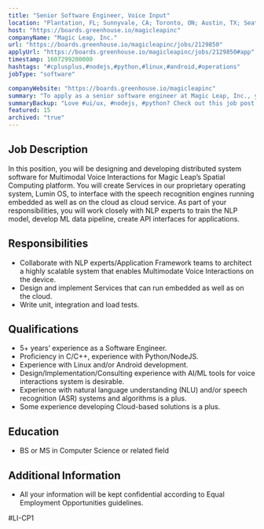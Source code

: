 ```yaml
---
title: "Senior Software Engineer, Voice Input"
location: "Plantation, FL; Sunnyvale, CA; Toronto, ON; Austin, TX; Seattle, WA; Remote"
host: "https://boards.greenhouse.io/magicleapinc"
companyName: "Magic Leap, Inc."
url: "https://boards.greenhouse.io/magicleapinc/jobs/2129850"
applyUrl: "https://boards.greenhouse.io/magicleapinc/jobs/2129850#app"
timestamp: 1607299200000
hashtags: "#cplusplus,#nodejs,#python,#linux,#android,#operations"
jobType: "software"

companyWebsite: "https://boards.greenhouse.io/magicleapinc"
summary: "To apply as a senior software engineer at Magic Leap, Inc., you preferably need to have 5+ years’ experience as a Software Engineer."
summaryBackup: "Love #ui/ux, #nodejs, #python? Check out this job post!"
featured: 15
archived: "true"
---
```


## Job Description

In this position, you will be designing and developing distributed system software for Multimodal Voice Interactions for Magic Leap’s Spatial Computing platform. You will create Services in our proprietary operating system, Lumin OS, to interface with the speech recognition engines running embedded as well as on the cloud as cloud service. As part of your responsibilities, you will work closely with NLP experts to train the NLP model, develop ML data pipeline, create API interfaces for applications. 

## Responsibilities

*   Collaborate with NLP experts/Application Framework teams to architect a highly scalable system that enables Multimodate Voice Interactions on the device.
*   Design and implement Services that can run embedded as well as on the cloud.
*   Write unit, integration and load tests.

## Qualifications

*   5+ years’ experience as a Software Engineer.
*   Proficiency in C/C++, experience with Python/NodeJS.
*   Experience with Linux and/or Android development.
*   Design/Implementation/Consulting experience with AI/ML tools for voice interactions system is desirable.
*   Experience with natural language understanding (NLU) and/or speech recognition (ASR) systems and algorithms is a plus.
*   Some experience developing Cloud-based solutions is a plus.

## Education

*   BS or MS in Computer Science or related field

## Additional Information

*   All your information will be kept confidential according to Equal Employment Opportunities guidelines.

#LI-CP1
